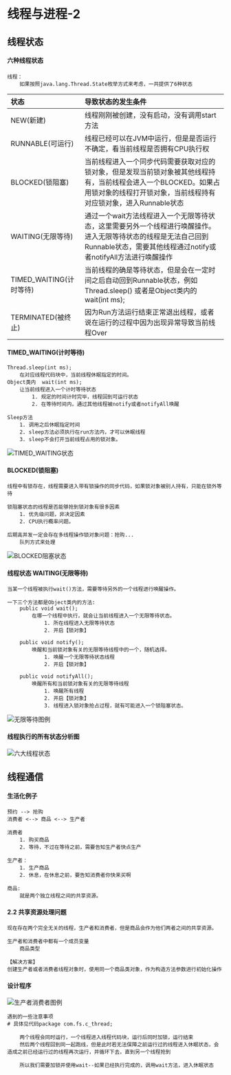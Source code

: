 # 线程与进程-2



## 线程状态

#### 六种线程状态

```
线程：
	如果按照java.lang.Thread.State枚举方式来考虑，一共提供了6种状态
```

| 状态                    | 导致状态的发生条件                                           |
| :---------------------- | :----------------------------------------------------------- |
| NEW(新建)               | 线程刚刚被创建，没有启动，没有调用start方法                  |
| RUNNABLE(可运行)        | 线程已经可以在JVM中运行，但是是否运行不确定，看当前线程是否拥有CPU执行权 |
| BLOCKED(锁阻塞)         | 当前线程进入一个同步代码需要获取对应的锁对象，但是发现当前锁对象被其他线程持有，当前线程会进入一个BLOCKED。如果占用锁对象的线程打开锁对象，当前线程持有对应锁对象，进入Runnable状态 |
| WAITING(无限等待)       | 通过一个wait方法线程进入一个无限等待状态，这里需要另外一个线程进行唤醒操作。进入无限等待状态的线程是无法自己回到Runnable状态，需要其他线程通过notify或者notifyAll方法进行唤醒操作 |
| TIMED_WAITING(计时等待) | 当前线程的确是等待状态，但是会在一定时间之后自动回到Runnable状态，例如 Thread.sleep() 或者是Object类内的wait(int ms); |
| TERMINATED(被终止)      | 因为Run方法运行结束正常退出线程，或者说在运行的过程中因为出现异常导致当前线程Over |

#### TIMED_WAITING(计时等待)

```
Thread.sleep(int ms);
	在对应线程代码块中，当前线程休眠指定的时间。
Object类内  wait(int ms);
	让当前线程进入一个计时等待状态
		1. 规定的时间计时完毕，线程回到可运行状态
		2. 在等待时间内，通过其他线程被notify或者notifyAll唤醒

Sleep方法
	1. 调用之后休眠指定时间
	2. sleep方法必须执行在run方法内，才可以休眠线程
	3. sleep不会打开当前线程占用的锁对象。
```

![TIMED_WAITING状态](https://i.loli.net/2021/06/06/KT4Z3QPt5MDqg9U.png)

#### BLOCKED(锁阻塞)

```
线程中有锁存在，线程需要进入带有锁操作的同步代码，如果锁对象被别人持有，只能在锁外等待

锁阻塞状态的线程是否能够抢到锁对象有很多因素
	1. 优先级问题，非决定因素
	2. CPU执行概率问题。

后期高并发一定会存在多线程操作锁对象问题：抢购...
	队列方式来处理
```

![BLOCKED阻塞状态](https://i.loli.net/2021/06/06/cuKOVm91H5dtLBo.png)

#### 线程状态 WAITING(无限等待)

```
当某一个线程被执行wait()方法，需要等待另外的一个线程进行唤醒操作。

一下三个方法都是Object类内的方法:
	public void wait();
		在哪一个线程中执行，就会让当前线程进入一个无限等待状态。
			1. 所在线程进入无限等待状态
			2. 开启【锁对象】
	
	public void notify();
		唤醒和当前锁对象有关的无限等待线程中的一个，随机选择。
			1. 唤醒一个无限等待状态线程
			2. 开启【锁对象】
	
	public void notifyAll();
		唤醒所有和当前锁对象有关的无限等待线程
			1. 唤醒所有线程
			2. 开启【锁对象】
			3. 线程进入锁对象抢占过程，就有可能进入一个锁阻塞状态。
```

![无限等待图例](https://i.loli.net/2021/06/11/4p5JSDbC3m7LYgr.png)

#### 线程执行的所有状态分析图

![六大线程状态](https://i.loli.net/2021/06/09/OInc96SfBKlrUHy.png)

## 线程通信

#### 生活化例子

```
预约 --> 抢购
消费者 <--> 商品 <--> 生产者

消费者
	1. 购买商品
	2. 等待，不过在等待之前，需要告知生产者快点生产

生产者：
	1. 生产商品
	2. 休息，在休息之前，要告知消费者你快来买啊

商品:
	就是两个独立线程之间的共享资源。
```

#### 2.2 共享资源处理问题

```
现在存在两个完全无关的线程，生产者和消费者，但是商品会作为他们两者之间的共享资源。

生产者和消费者中都有一个成员变量
	商品类型

【解决方案】
创建生产者或者消费者线程对象时，使用同一个商品类对象，作为构造方法参数进行初始化操作
```

#### 设计程序

![生产者消费者图例](https://i.loli.net/2021/06/11/xyEAbg6j9Sl4Le7.png)

```
遇到的一些注意事项
# 具体见代码package com.fs.c_thread;

	两个线程会同时运行，一个线程进入线程代码块，运行后同时加锁，运行结束
	然后两个线程回到同一起跑线，但是此时若无法保障之前运行过的线程进入休眠状态，会造成之前已经运行过的线程再次运行，并循环下去，直到另一个线程抢到

	所以我们需要加锁并使用wait--如果已经执行完成的，调用wait方法，进入休眠状态
```

